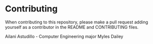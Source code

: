 # Contributing

When contributing to this repository, please make a pull request adding
yourself as a contributor in the README and CONTRIBUTING files.

Ailani Astudillo - Computer Engineering major
Myles Dailey
